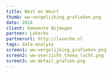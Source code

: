 ```yaml
---
title: West en Weurt
thumb: ww-vergelijking_grafieken.png
date: 2014
client: Gemeente Nijmegen
partner: LaVerbe
partnerurl: http://laverbe.nl
tags: data-analyse
screen1: ww-vergelijking_grafieken.png
screen2: ww-overzicht_thema_lucht.png
screen3: ww-detail_grafiek.png
---
```

